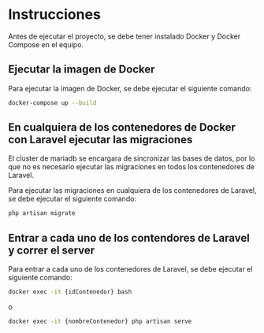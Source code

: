 # Instrucciones

Antes de ejecutar el proyecto, se debe tener instalado Docker y Docker Compose en el equipo.

## Ejecutar la imagen de Docker

Para ejecutar la imagen de Docker, se debe ejecutar el siguiente comando:

```bash
docker-compose up --build
```

## En cualquiera de los contenedores de Docker con Laravel ejecutar las migraciones

El cluster de mariadb se encargara de sincronizar las bases de datos, por lo que no es necesario ejecutar las migraciones en todos los contenedores de Laravel.

Para ejecutar las migraciones en cualquiera de los contenedores de Laravel, se debe ejecutar el siguiente comando:

```bash
php artisan migrate
```

## Entrar a cada uno de los contendores de Laravel y correr el server

Para entrar a cada uno de los contenedores de Laravel, se debe ejecutar el siguiente comando:

```bash
docker exec -it {idContenedor} bash
```

o
  ```bash
docker exec -it {nombreContenedor} php artisan serve
```

